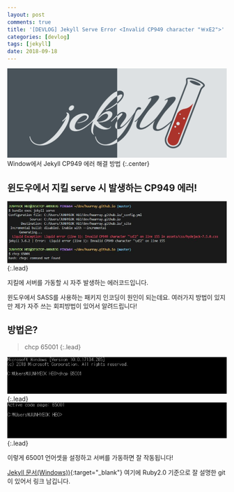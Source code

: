 ```yaml
---
layout: post
comments: true
title: '[DEVLOG] Jekyll Serve Error <Invalid CP949 character "￦xE2">'
categories: [devlog]
tags: [jekyll]
date: 2018-09-18
---
```

![headerimg](/assets/img/subcate/jekyll-head.png)
Window에서 Jekyll CP949 에러 해결 방법
{:.center}


## 윈도우에서 지킬 serve 시 발생하는 CP949 에러!

![image](/assets/img/post/jekyll-serveError/1.jpg){:.lead}

지킬에 서버를 가동할 시 자주 발생하는 에러코드입니다.

윈도우에서 SASS를 사용하는 패키지 인코딩이 원인이 되는데요.
여러가지 방법이 있지만 제가 자주 쓰는 회피방법이 있어서 알려드립니다!

## 방법은?

>chcp 65001
{:.lead}

![image](/assets/img/post/jekyll-serveError/2.jpg){:.lead}
![image](/assets/img/post/jekyll-serveError/3.jpg){:.lead}

이렇게 65001 언어셋을 설정하고 서버를 가동하면 잘 작동됩니다!


[Jekyll 문서(Windows))](https://github.com/juthilo/run-jekyll-on-windows){:target="_blank"} 여기에 Ruby2.0 기준으로 잘 설명한 git이 있어서 링크 남깁니다.
